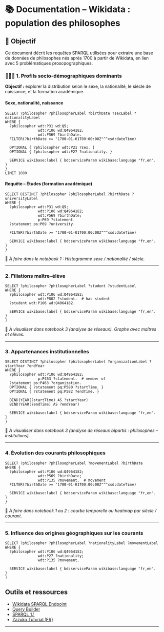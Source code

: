 
# 📚 Documentation – Wikidata : population des philosophes 

## 🧠 Objectif
Ce document décrit les requêtes SPARQL utilisées pour extraire une base de données de philosophes nés après 1700 à partir de Wikidata, en lien avec 5 problématiques prosopographiques.


### 🧑‍🤝‍🧑 1. Profils socio-démographiques dominants

**Objectif :** explorer la distribution selon le sexe, la nationalité, le siècle de naissance, et la formation académique.

####  Sexe, nationalité, naissance

```sparql
SELECT ?philosopher ?philosopherLabel ?birthDate ?sexLabel ?nationalityLabel
WHERE {
  ?philosopher wdt:P31 wd:Q5;
               wdt:P106 wd:Q4964182;
               wdt:P569 ?birthDate.
  FILTER(?birthDate >= "1700-01-01T00:00:00Z"^^xsd:dateTime)

  OPTIONAL { ?philosopher wdt:P21 ?sex. }
  OPTIONAL { ?philosopher wdt:P27 ?nationality. }

  SERVICE wikibase:label { bd:serviceParam wikibase:language "fr,en". }
}
LIMIT 1000
```

####  Requête – Études (formation académique)

```sparql
SELECT DISTINCT ?philosopher ?philosopherLabel ?birthDate ?universityLabel
WHERE {
  ?philosopher wdt:P31 wd:Q5;
               wdt:P106 wd:Q4964182;
               wdt:P569 ?birthDate;
               p:P69 ?statement.
  ?statement ps:P69 ?university.

  FILTER(?birthDate >= "1700-01-01T00:00:00Z"^^xsd:dateTime)

  SERVICE wikibase:label { bd:serviceParam wikibase:language "fr,en". }
}
```

📌 *À faire dans le notebook 1 : Histogramme sexe / nationalité / siècle.*

---

### 2. Filiations maître–élève

```sparql
SELECT ?philosopher ?philosopherLabel ?student ?studentLabel
WHERE {
  ?philosopher wdt:P106 wd:Q4964182;
               wdt:P802 ?student.  # has student
  ?student wdt:P106 wd:Q4964182.

  SERVICE wikibase:label { bd:serviceParam wikibase:language "fr,en". }
}
```

📌 *À visualiser dans notebook 3 (analyse de réseaux). Graphe avec maîtres et élèves.*

---

###  3. Appartenances institutionnelles


```sparql
SELECT DISTINCT ?philosopher ?philosopherLabel ?organizationLabel ?startYear ?endYear
WHERE {
  ?philosopher wdt:P106 wd:Q4964182;
               p:P463 ?statement.  # member of
  ?statement ps:P463 ?organization.
  OPTIONAL { ?statement pq:P580 ?startTime. }
  OPTIONAL { ?statement pq:P582 ?endTime. }

  BIND(YEAR(?startTime) AS ?startYear)
  BIND(YEAR(?endTime) AS ?endYear)

  SERVICE wikibase:label { bd:serviceParam wikibase:language "fr,en". }
}
```

📌 *À visualiser dans notebook 3 (analyse de réseaux bipartis : philosophes – institutions).*

---

### 4. Évolution des courants philosophiques


```sparql
SELECT ?philosopher ?philosopherLabel ?movementLabel ?birthDate
WHERE {
  ?philosopher wdt:P106 wd:Q4964182;
               wdt:P569 ?birthDate;
               wdt:P135 ?movement.  # movement
  FILTER(?birthDate >= "1700-01-01T00:00:00Z"^^xsd:dateTime)

  SERVICE wikibase:label { bd:serviceParam wikibase:language "fr,en". }
}
```

📌 *À faire dans notebook 1 ou 2 : courbe temporelle ou heatmap par siècle / courant.*

---

### 5. Influence des origines géographiques sur les courants

```sparql
SELECT ?philosopher ?philosopherLabel ?nationalityLabel ?movementLabel
WHERE {
  ?philosopher wdt:P106 wd:Q4964182;
               wdt:P27 ?nationality;
               wdt:P135 ?movement.

  SERVICE wikibase:label { bd:serviceParam wikibase:language "fr,en". }
}
```

## Outils et ressources

- [Wikidata SPARQL Endpoint](https://query.wikidata.org)
- [Query Builder](https://query.wikidata.org/querybuilder/?uselang=fr)
- [SPARQL 1.1](https://www.w3.org/TR/sparql11-query)
- [Zazuko Tutorial (FR)](https://www.zazuko.com/sparql)

---
